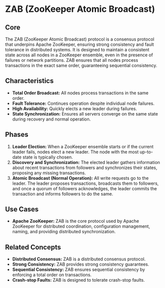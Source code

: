 # ZAB (ZooKeeper Atomic Broadcast)

## Core

The ZAB (ZooKeeper Atomic Broadcast) protocol is a consensus protocol that underpins Apache ZooKeeper, ensuring strong consistency and fault tolerance in distributed systems. It is designed to maintain a consistent state across all nodes in a ZooKeeper ensemble, even in the presence of failures or network partitions. ZAB ensures that all nodes process transactions in the exact same order, guaranteeing sequential consistency.

## Characteristics

-   **Total Order Broadcast:** All nodes process transactions in the same order.
-   **Fault Tolerance:** Continues operation despite individual node failures.
-   **High Availability:** Quickly elects a new leader during failures.
-   **State Synchronization:** Ensures all servers converge on the same state during recovery and normal operation.

## Phases

1.  **Leader Election:** When a ZooKeeper ensemble starts or if the current leader fails, nodes elect a new leader. The node with the most up-to-date state is typically chosen.
2.  **Discovery and Synchronization:** The elected leader gathers information about recent transactions from followers and synchronizes their states, proposing any missing transactions.
3.  **Atomic Broadcast (Normal Operation):** All write requests go to the leader. The leader proposes transactions, broadcasts them to followers, and once a quorum of followers acknowledges, the leader commits the transaction and informs followers to do the same.

## Use Cases

-   **Apache ZooKeeper:** ZAB is the core protocol used by Apache ZooKeeper for distributed coordination, configuration management, naming, and providing distributed synchronization.

## Related Concepts

-   **Distributed Consensus:** ZAB is a distributed consensus protocol.
-   **Strong Consistency:** ZAB provides strong consistency guarantees.
-   **Sequential Consistency:** ZAB ensures sequential consistency by enforcing a total order on transactions.
-   **Crash-stop Faults:** ZAB is designed to tolerate crash-stop faults.
